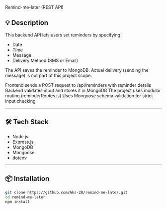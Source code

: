 Remind-me-later (REST API)

## 💡 Description
This backend API lets users set reminders by specifying:
- Date
- Time
- Message
- Delivery Method (SMS or Email)

The API saves the reminder to MongoDB. Actual delivery (sending the message) is not part of this project scope.

Frontend sends a POST request to /api/reminders with reminder details
Backend validates input and stores it in MongoDB
The project uses modular routing (reminderRoutes.js)
Uses Mongoose schema validation for strict input checking

---

## 🛠️ Tech Stack
- Node.js
- Express.js
- MongoDB
- Mongoose
- dotenv

---

## 📦 Installation

```bash
git clone https://github.com/Aks-20/remind-me-later.git
cd remind-me-later
npm install
